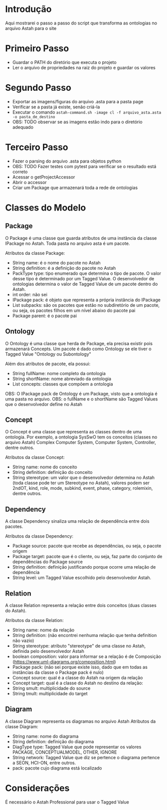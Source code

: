 # Introdução

Aqui mostrarei o passo a passo do script que transforma as ontologias no arquivo Astah para o site

# Primeiro Passo

* Guardar o PATH do diretório que executa o projeto
* Ler o arquivo de propriedades na raiz do projeto e guardar os valores

# Segundo Passo
* Exportar as imagens/figuras do arquivo .asta para a pasta page
* Verificar se a pasta já existe, senão criá-la
* Executar o comando 
`astah-command.sh -image cl -f arquivo_asta.asta -o pasta_de_destino`
* OBS: TODO observar se as imagens estão indo para o diretório adequado

# Terceiro Passo
* Fazer o parsing do arquivo .asta para objetos python
* OBS: TODO Fazer testes com pytest para verificar se o resultado está correto
*  Acessar o getProjectAccessor
*  Abrir o accessor
*  Criar um Package que armazenará toda a rede de ontologias


# Classes do Modelo
## Package
O Package é uma classe que guarda atributos de uma instância da classe IPackage no Astah. Toda pasta no arquivo asta é um pacote.

Atributos da classe Package:
- String name: é o nome do pacote no Astah
- String definition: é a definição do pacote no Astah
- PackType type: tipo enumerado que determina o tipo de pacote. O valor desse tipo é determinado por um Tagged Value. O desenvolvedor de ontologias determina o valor de Tagged Value de um pacote dentro do Astah.
- int order: não sei
- IPackage pack: é objeto que representa a própria instância do IPackage
- List<Package> subpacks: são os pacotes que estão no subdiretório de um pacote, ou seja, os pacotes filhos em um nível abaixo do pacote pai
- Package parent: é o pacote pai

## Ontology
O Ontology é uma classe que herda de Package, ela precisa existir pois armazenará Concepts. Um pacote é dado como Ontology se ele tiver o Tagged Value "Ontology ou Subontology"

Além dos atributos de pacote, ela possui:
- String fullName: nome completo da ontologia
- String shortName: nome abreviado da ontologia
- List<Concept> concepts: classes que compõem a ontologia

OBS: O IPackage pack de Ontology é um Package, visto que a ontologia é uma pasta no arquivo.
OBS: o fullName e o shortName são Tagged Values que o desenvolvedor define no Astah

## Concept
O Concept é uma classe que representa as classes dentro de uma ontologia. Por exemplo, a ontologia SysSwO tem os conceitos (classes no arquivo Astah) Complex Computer System, Computer System, Controller, dentre outros.

Atributos da classe Concept:
- String name: nome do conceito
- String definition: definição do conceito
- String stereotype: um valor que o desenvolvedor determina no Astah (toda classe pode ter um Stereotype no Astah), valores podem ser 2ndOT, kind, role, mode, subkind, event, phase, category, rolemixin, dentre outros.

## Dependency
A classe Dependency sinaliza uma relação de dependência entre dois pacotes.

Atributos da classe Dependency:
- Package source: pacote que recebe as dependências, ou seja, o pacote origem
- Package target: pacote que é o cliente, ou seja, faz parte do conjunto de dependências do Package source
- String definition: definição justificando porque ocorre uma relação de dependência
- String level: um Tagged Value escolhido pelo desenvolvedor Astah.

## Relation
A classe Relation representa a relação entre dois conceitos (duas classes do Astah).

Atributos da classe Relation:
- String name: nome da relação
- String definition: (não encontrei nenhuma relação que tenha definition não vazio)
- String stereotype: atributo "stereotype" de uma classe no Astah, definida pelo desenvolvedor Astah
- boolean composition: valor para informar se a relação é de Composição (https://www.uml-diagrams.org/composition.html)
- Package pack: (não sei porque existe isso, dado que em todas as instâncias da classe o Package pack é nulo)
- Concept source: qual é a classe do Astah na origem da relação
- Concept target: qual é a classe do Astah no destino da relação:
- String smult: multiplicidade do source
- String tmult: multiplicidade do target

## Diagram
A classe Diagram representa os diagramas no arquivo Astah
Atributos da classe Diagram:
- String name: nome do diagrama
- String definition: definição do diagrama
- DiagType type: Tagged Value que pode representar os valores PACKAGE, CONCEPTUALMODEL, OTHER, IGNORE
- String network: Tagged Value que diz se pertence o diagrama pertence a SEON, HCI-ON, entre outros.
- pack: pacote cujo diagrama está localizado


# Considerações
É necessário o Astah Professional para usar o Tagged Value